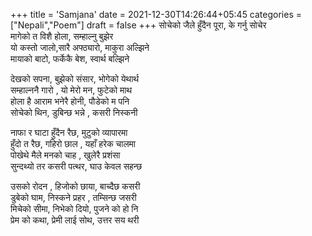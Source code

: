 +++
title = 'Samjana'
date = 2021-12-30T14:26:44+05:45
categories =["Nepali","Poem"]
draft = false
+++
सोचेको जैले हुँदैन पूरा, के गर्नु सोचेर   
मागेको त विशै होला, सम्हाल्नु बुझेर    
यो कस्तो जालो,सारै अफ्ठ्यारो, माकुरा अल्झिने    
मायाको बाटो, फर्केकै बेश, स्वार्थ बल्झिने    

देखको सपना, बुझेको संसार, भोगेको येथार्थ    
सम्हाल्ननै गारो , यो मेरो मन, फुटेको माथ    
होला है आराम भनेरै होनी, पौडेको म पनि    
सोचेको थिन, डुबिन्छ भन्ने , कसरी निस्कनी    
 
नाफा र घाटा हुँदैन रैछ, मुटुको व्यापारमा    
हुँदो त रैछ, गहिरो छाल , यहाँ हरेक चालमा    
पोखेथे मैले मनको चाह , खुलेरै प्रशंसा    
सुन्दथ्यो तर कसरी पत्थर, घाउ केवल सहन्छ    

उसको रोदन , हिजोको छाया, बाच्दैछ कसरी  
डुबेको घाम, निस्कने प्रहर , तम्सिन्छ जसरी  
मिचेको सीमा, निभेको दियो, पुजने को हो नि  
प्रेम को कथा, प्रेमी लाई सोथ, उत्तर सय थरी  